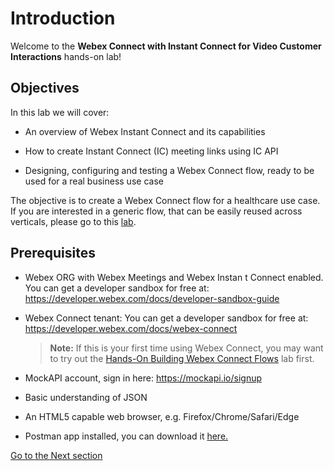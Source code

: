 # Introduction

Welcome to the **Webex Connect with Instant Connect for Video Customer Interactions** hands-on lab!

## Objectives

In this lab we will cover:

* An overview of Webex Instant Connect and its capabilities

* How to create Instant Connect (IC) meeting links using IC API

* Designing, configuring and testing a Webex Connect flow, ready to be used for a real business use case

The objective is to create a Webex Connect flow for a healthcare use case. If you are interested in a generic flow, that can be easily reused across verticals, please go to this [lab](https://developer.cisco.com/learning/labs/webex-connect-instant-connect/introduction/).


## Prerequisites

* Webex ORG with Webex Meetings and Webex Instan
t Connect enabled. You can get a developer sandbox for free at: https://developer.webex.com/docs/developer-sandbox-guide

* Webex Connect tenant: You can get a developer sandbox for free at: https://developer.webex.com/docs/webex-connect

  > **Note:** If this is your first time using Webex Connect, you may want to try out the [Hands-On Building Webex Connect Flows](https://developer.cisco.com/learning/labs/webex-connect-flows/) lab first.
* MockAPI account, sign in here: https://mockapi.io/signup

* Basic understanding of JSON

* An HTML5 capable web browser, e.g. Firefox/Chrome/Safari/Edge

* Postman app installed, you can download it [here.](https://www.postman.com/downloads/)

[Go to the Next section ](./02-overview.md) 